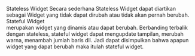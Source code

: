 Stateless Widget 
Secara sederhana Stateless Widget dapat diartikan sebagai Widget yang tidak dapat dirubah atau tidak akan pernah berubah. 
Stateful Widget  
merupakan widget yang dinamis atau dapat berubah. Berbanding terbalik dengan stateless, stateful widget dapat mengupdate tampilan, merubah warna, menambah jumlah baris dll. Jadi dapat disimpulkan bahwa apapun widget yang dapat berubah maka itulah stateful widget.